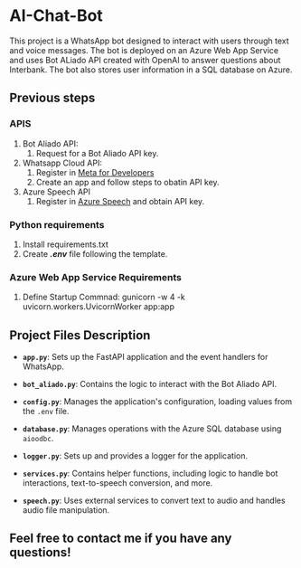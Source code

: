 # AI-Chat-Bot
This project is a WhatsApp bot designed to interact with users through text and voice messages. The bot is deployed on an Azure Web App Service and uses Bot ALiado API created with OpenAI to answer questions about Interbank. The bot also stores user information in a SQL database on Azure.
## Previous steps
### APIS
1. Bot Aliado API:
    1. Request for a Bot Aliado API key.
2. Whatsapp Cloud API:
    1. Register in [Meta for Developers](https://developers.facebook.com/?no_redirect=1)
    2. Create an app and follow steps to obatin API key.
3. Azure Speech API
    1. Register in [Azure Speech](https://learn.microsoft.com/en-us/azure/ai-services/speech-service/) and obtain API key.
### Python requirements
1. Install requirements.txt
2. Create ***.env*** file following the template.
### Azure Web App Service Requirements
1. Define Startup Commnad: gunicorn -w 4 -k uvicorn.workers.UvicornWorker app:app

## Project Files Description

- **`app.py`**: Sets up the FastAPI application and the event handlers for WhatsApp.

- **`bot_aliado.py`**: Contains the logic to interact with the Bot Aliado API.

- **`config.py`**: Manages the application's configuration, loading values from the `.env` file.

- **`database.py`**: Manages operations with the Azure SQL database using `aioodbc`.

- **`logger.py`**: Sets up and provides a logger for the application.

- **`services.py`**: Contains helper functions, including logic to handle bot interactions, text-to-speech conversion, and more.

- **`speech.py`**: Uses external services to convert text to audio and handles audio file manipulation.

## Feel free to contact me if you have any questions!